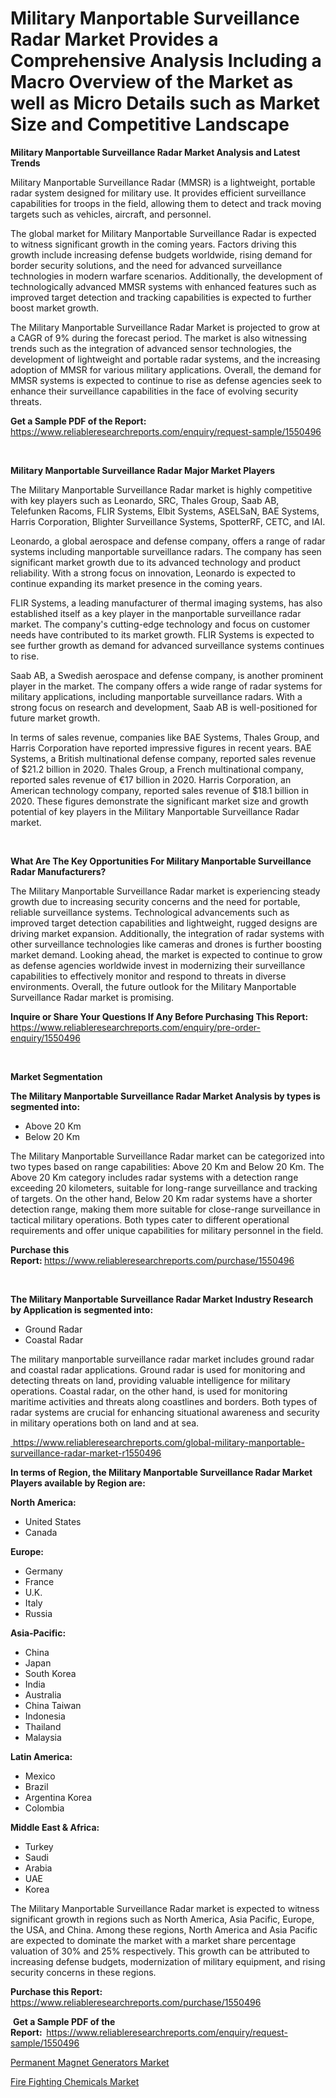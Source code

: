 <p><h1>Military Manportable Surveillance Radar Market Provides a Comprehensive Analysis Including a Macro Overview of the Market as well as Micro Details such as Market Size and Competitive Landscape</h1></p><p><strong>Military Manportable Surveillance Radar Market Analysis and Latest Trends</strong></p>
<p><p>Military Manportable Surveillance Radar (MMSR) is a lightweight, portable radar system designed for military use. It provides efficient surveillance capabilities for troops in the field, allowing them to detect and track moving targets such as vehicles, aircraft, and personnel.</p><p>The global market for Military Manportable Surveillance Radar is expected to witness significant growth in the coming years. Factors driving this growth include increasing defense budgets worldwide, rising demand for border security solutions, and the need for advanced surveillance technologies in modern warfare scenarios. Additionally, the development of technologically advanced MMSR systems with enhanced features such as improved target detection and tracking capabilities is expected to further boost market growth.</p><p>The Military Manportable Surveillance Radar Market is projected to grow at a CAGR of 9% during the forecast period. The market is also witnessing trends such as the integration of advanced sensor technologies, the development of lightweight and portable radar systems, and the increasing adoption of MMSR for various military applications. Overall, the demand for MMSR systems is expected to continue to rise as defense agencies seek to enhance their surveillance capabilities in the face of evolving security threats.</p></p>
<p><strong>Get a Sample PDF of the Report:&nbsp;</strong> <a href="https://www.reliableresearchreports.com/enquiry/request-sample/1550496">https://www.reliableresearchreports.com/enquiry/request-sample/1550496</a></p>
<p>&nbsp;</p>
<p><strong>Military Manportable Surveillance Radar Major Market Players</strong></p>
<p><p>The Military Manportable Surveillance Radar market is highly competitive with key players such as Leonardo, SRC, Thales Group, Saab AB, Telefunken Racoms, FLIR Systems, Elbit Systems, ASELSaN, BAE Systems, Harris Corporation, Blighter Surveillance Systems, SpotterRF, CETC, and IAI.</p><p>Leonardo, a global aerospace and defense company, offers a range of radar systems including manportable surveillance radars. The company has seen significant market growth due to its advanced technology and product reliability. With a strong focus on innovation, Leonardo is expected to continue expanding its market presence in the coming years.</p><p>FLIR Systems, a leading manufacturer of thermal imaging systems, has also established itself as a key player in the manportable surveillance radar market. The company's cutting-edge technology and focus on customer needs have contributed to its market growth. FLIR Systems is expected to see further growth as demand for advanced surveillance systems continues to rise.</p><p>Saab AB, a Swedish aerospace and defense company, is another prominent player in the market. The company offers a wide range of radar systems for military applications, including manportable surveillance radars. With a strong focus on research and development, Saab AB is well-positioned for future market growth.</p><p>In terms of sales revenue, companies like BAE Systems, Thales Group, and Harris Corporation have reported impressive figures in recent years. BAE Systems, a British multinational defense company, reported sales revenue of $21.2 billion in 2020. Thales Group, a French multinational company, reported sales revenue of €17 billion in 2020. Harris Corporation, an American technology company, reported sales revenue of $18.1 billion in 2020. These figures demonstrate the significant market size and growth potential of key players in the Military Manportable Surveillance Radar market.</p></p>
<p>&nbsp;</p>
<p><strong>What Are The Key Opportunities For Military Manportable Surveillance Radar Manufacturers?</strong></p>
<p><p>The Military Manportable Surveillance Radar market is experiencing steady growth due to increasing security concerns and the need for portable, reliable surveillance systems. Technological advancements such as improved target detection capabilities and lightweight, rugged designs are driving market expansion. Additionally, the integration of radar systems with other surveillance technologies like cameras and drones is further boosting market demand. Looking ahead, the market is expected to continue to grow as defense agencies worldwide invest in modernizing their surveillance capabilities to effectively monitor and respond to threats in diverse environments. Overall, the future outlook for the Military Manportable Surveillance Radar market is promising.</p></p>
<p><strong>Inquire or Share Your Questions If Any Before Purchasing This Report:</strong> <a href="https://www.reliableresearchreports.com/enquiry/pre-order-enquiry/1550496">https://www.reliableresearchreports.com/enquiry/pre-order-enquiry/1550496</a></p>
<p>&nbsp;</p>
<p><strong>Market Segmentation</strong></p>
<p><strong>The Military Manportable Surveillance Radar Market Analysis by types is segmented into:</strong></p>
<p><ul><li>Above 20 Km</li><li>Below 20 Km</li></ul></p>
<p><p>The Military Manportable Surveillance Radar market can be categorized into two types based on range capabilities: Above 20 Km and Below 20 Km. The Above 20 Km category includes radar systems with a detection range exceeding 20 kilometers, suitable for long-range surveillance and tracking of targets. On the other hand, Below 20 Km radar systems have a shorter detection range, making them more suitable for close-range surveillance in tactical military operations. Both types cater to different operational requirements and offer unique capabilities for military personnel in the field.</p></p>
<p><strong>Purchase this Report:&nbsp;</strong><a href="https://www.reliableresearchreports.com/purchase/1550496">https://www.reliableresearchreports.com/purchase/1550496</a></p>
<p>&nbsp;</p>
<p><strong>The Military Manportable Surveillance Radar Market Industry Research by Application is segmented into:</strong></p>
<p><ul><li>Ground Radar</li><li>Coastal Radar</li></ul></p>
<p><p>The military manportable surveillance radar market includes ground radar and coastal radar applications. Ground radar is used for monitoring and detecting threats on land, providing valuable intelligence for military operations. Coastal radar, on the other hand, is used for monitoring maritime activities and threats along coastlines and borders. Both types of radar systems are crucial for enhancing situational awareness and security in military operations both on land and at sea.</p></p>
<p><a href="https://www.reliableresearchreports.com/global-military-manportable-surveillance-radar-market-r1550496">&nbsp;https://www.reliableresearchreports.com/global-military-manportable-surveillance-radar-market-r1550496</a></p>
<p><strong>In terms of Region, the Military Manportable Surveillance Radar Market Players available by Region are:</strong></p>
<p>
    <p> <strong> North America: </strong>
        <ul>
            <li>United States</li>
            <li>Canada</li>
        </ul>
        </p> 
    <p> <strong> Europe: </strong>
        <ul>
            <li>Germany</li>
            <li>France</li>
            <li>U.K.</li>
            <li>Italy</li>
            <li>Russia</li>
        </ul>
        </p> 
    <p> <strong> Asia-Pacific: </strong>
        <ul>
            <li>China</li>
            <li>Japan</li>
            <li>South Korea</li>
            <li>India</li>
            <li>Australia</li>
            <li>China Taiwan</li>
            <li>Indonesia</li>
            <li>Thailand</li>
            <li>Malaysia</li>
        </ul>
        </p> 
    <p> <strong> Latin America: </strong>
        <ul>
            <li>Mexico</li>
            <li>Brazil</li>
            <li>Argentina Korea</li>
            <li>Colombia</li>
        </ul>
        </p> 
    <p> <strong> Middle East & Africa: </strong>
        <ul>
            <li>Turkey</li>
            <li>Saudi</li>
            <li>Arabia</li>
            <li>UAE</li>
            <li>Korea</li>
        </ul>
    </p>
    </p>
<p><p>The Military Manportable Surveillance Radar market is expected to witness significant growth in regions such as North America, Asia Pacific, Europe, the USA, and China. Among these regions, North America and Asia Pacific are expected to dominate the market with a market share percentage valuation of 30% and 25% respectively. This growth can be attributed to increasing defense budgets, modernization of military equipment, and rising security concerns in these regions.</p></p>
<p><strong>Purchase this Report: </strong><a href="https://www.reliableresearchreports.com/purchase/1550496">https://www.reliableresearchreports.com/purchase/1550496</a></p>
<p>&nbsp;<strong>Get a Sample PDF of the Report:&nbsp;&nbsp;</strong><a href="https://www.reliableresearchreports.com/enquiry/request-sample/1550496">https://www.reliableresearchreports.com/enquiry/request-sample/1550496</a></p>
<p><strong></strong></p>
<p><p><a href="https://view.publitas.com/reportprime-1/permanent-magnet-generators-market-outlook-industry-overview-and-forecast-2024-to-2031/">Permanent Magnet Generators Market</a></p><p><a href="https://issuu.com/reportprime-2/docs/fire-fighting-chemicals-market-size-2030.pptx">Fire Fighting Chemicals Market</a></p></p>